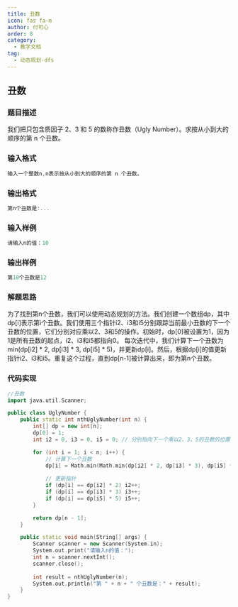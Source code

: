 ```yaml
---
title: 丑数
icon: fas fa-m
author: 付可心
order: 8
category:
  - 教学文档
tag:
  - 动态规划-dfs
---
```


## 丑数
### 题目描述 
我们把只包含质因子 2、3 和 5 的数称作丑数（Ugly Number）。求按从小到大的顺序的第 n 个丑数。
###  输入格式
```cpp
输入一个整数n,n表示按从小到大的顺序的第 n 个丑数。 
```
###  输出格式
```cpp
第n个丑数是:...
```
### 输入样例
```cpp
请输入n的值：10
```
### 输出样例
```cpp
第10个丑数是12
```

### 解题思路
为了找到第n个丑数，我们可以使用动态规划的方法。我们创建一个数组dp，其中dp[i]表示第i个丑数。我们使用三个指针i2、i3和i5分别跟踪当前最小丑数的下一个丑数的位置，它们分别对应乘以2、3和5的操作。初始时，dp[0]被设置为1，因为1是所有丑数的起点，i2、i3和i5都指向0。
每次迭代中，我们计算下一个丑数为min(dp[i2] * 2, dp[i3] * 3, dp[i5] * 5)，并更新dp[i]。然后，根据dp[i]的值更新指针i2、i3和i5。重复这个过程，直到dp[n-1]被计算出来，即为第n个丑数。

### 代码实现
```cpp
//丑数
import java.util.Scanner;

public class UglyNumber {
    public static int nthUglyNumber(int n) {
        int[] dp = new int[n];
        dp[0] = 1;
        int i2 = 0, i3 = 0, i5 = 0; // 分别指向下一个乘以2、3、5的丑数的位置

        for (int i = 1; i < n; i++) {
            // 计算下一个丑数
            dp[i] = Math.min(Math.min(dp[i2] * 2, dp[i3] * 3), dp[i5] * 5);
            
            // 更新指针
            if (dp[i] == dp[i2] * 2) i2++;
            if (dp[i] == dp[i3] * 3) i3++;
            if (dp[i] == dp[i5] * 5) i5++;
        }

        return dp[n - 1];
    }

    public static void main(String[] args) {
        Scanner scanner = new Scanner(System.in);
        System.out.print("请输入n的值：");
        int n = scanner.nextInt();
        scanner.close();
        
        int result = nthUglyNumber(n);
        System.out.println("第 " + n + " 个丑数是：" + result);
    }
}
```